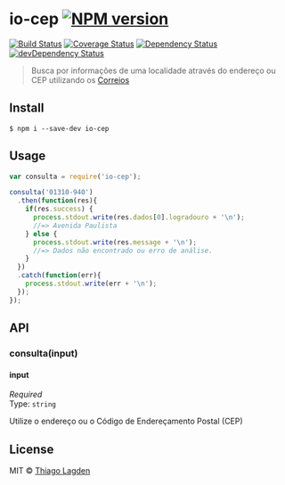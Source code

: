 # io-cep [![NPM version](https://img.shields.io/npm/v/io-cep.svg)](https://www.npmjs.com/package/io-cep)
[![Build Status](https://travis-ci.org/lagden/io-cep.svg?branch=2.1.1)](https://travis-ci.org/lagden/io-cep)
[![Coverage Status](https://coveralls.io/repos/lagden/io-cep/badge.svg?branch=master&service=github)](https://coveralls.io/github/lagden/io-cep?branch=master)
[![Dependency Status](https://david-dm.org/lagden/io-cep.svg)](https://david-dm.org/lagden/io-cep)
[![devDependency Status](https://david-dm.org/lagden/io-cep/dev-status.svg)](https://david-dm.org/lagden/io-cep#info=devDependencies)

> Busca por informações de uma localidade através do endereço ou CEP utilizando os [Correios](http://www.correios.com.br/)


## Install

```
$ npm i --save-dev io-cep
```


## Usage

```javascript
var consulta = require('io-cep');

consulta('01310-940')
  .then(function(res){
    if(res.success) {
      process.stdout.write(res.dados[0].logradouro + '\n');
      //=> Avenida Paulista
    } else {
      process.stdout.write(res.message + '\n');
      //=> Dados não encontrado ou erro de análise.
    }
  })
  .catch(function(err){
    process.stdout.write(err + '\n');
  });
});
```


## API

### consulta(input)

#### input

*Required*  
Type: `string`

Utilize o endereço ou o Código de Endereçamento Postal (CEP)


## License

MIT © [Thiago Lagden](http://lagden.in)
